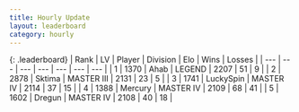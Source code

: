 ```yaml
---
title: Hourly Update
layout: leaderboard
category: hourly
---
```


{: .leaderboard}
| Rank | LV | Player | Division | Elo | Wins | Losses |
| --- | --- | --- | --- | --- | --- | --- |
| <span data-change="0">1</span> | 1370 | <span title="ID: 402846">Ahab</span> | LEGEND | <span data-change="0">2207</span> | <span data-change="0">51</span> | <span data-change="0">9</span> |
| <span data-change="0">2</span> | 2878 | <span title="ID: 353063">Sktima</span> | MASTER III | <span data-change="0">2131</span> | <span data-change="0">23</span> | <span data-change="0">5</span> |
| <span data-change="1">3</span> | 1741 | <span title="ID: 498412">LuckySpin</span> | MASTER IV | <span data-change="-3">2114</span> | <span data-change="1">37</span> | <span data-change="1">15</span> |
| <span data-change="1">4</span> | 1388 | <span title="ID: 692745">Mercury</span> | MASTER IV | <span data-change="0">2109</span> | <span data-change="0">68</span> | <span data-change="0">41</span> |
| <span data-change="1">5</span> | 1602 | <span title="ID: 337810">Dregun</span> | MASTER IV | <span data-change="0">2108</span> | <span data-change="0">40</span> | <span data-change="0">18</span> |